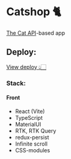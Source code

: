 # Catshop 🐈

[The Cat API](https://thecatapi.com/)-based app

## Deploy:

[View deploy 👆🏻](https://alyonium.github.io/chatik)

### Stack:

#### Front

- React (Vite)
- TypeScript
- MaterialUI
- RTK, RTK Query
- redux-persist
- Infinite scroll
- CSS-modules
